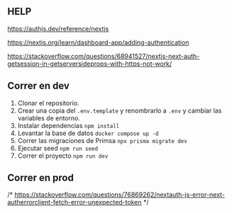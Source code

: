 ## HELP
https://authjs.dev/reference/nextjs


https://nextjs.org/learn/dashboard-app/adding-authentication

https://stackoverflow.com/questions/68941527/nextjs-next-auth-getsession-in-getserversideprops-with-https-not-work/


## Correr en dev
1. Clonar el repositorio.
2. Crear una copia del ```.env.template``` y renombrarlo a ```.env``` y cambiar las variables de entorno.
3. Instalar dependencias ```npm install```
4. Levantar la base de datos ```docker compose up -d```
5. Correr las migraciones de Primsa ```npx prisma migrate dev```
6. Ejecutar seed ```npm run seed```
7. Correr el proyecto ```npm run dev```





## Correr en prod

/*
https://stackoverflow.com/questions/76869262/nextauth-js-error-next-autherrorclient-fetch-error-unexpected-token
*/